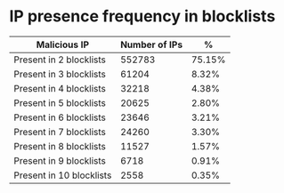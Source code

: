 # IP presence frequency in blocklists
| Malicious IP | Number of IPs | % |
|----|----|----|
| Present in 2 blocklists | 552783 | 75.15% |
| Present in 3 blocklists | 61204 | 8.32% |
| Present in 4 blocklists | 32218 | 4.38% |
| Present in 5 blocklists | 20625 | 2.80% |
| Present in 6 blocklists | 23646 | 3.21% |
| Present in 7 blocklists | 24260 | 3.30% |
| Present in 8 blocklists | 11527 | 1.57% |
| Present in 9 blocklists | 6718 | 0.91% |
| Present in 10 blocklists | 2558 | 0.35% |
